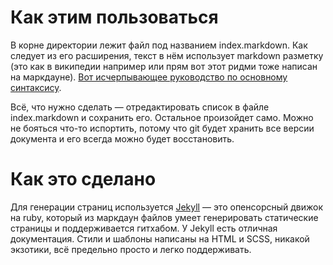 <base target="_blank">

# Как этим пользоваться
В корне директории лежит файл под названием index.markdown. Как следует из его расширения, текст в нём использует markdown разметку (это как в википедии например или прям вот этот ридми тоже написан на маркдауне).
[Вот исчерпывающее руководство по основному синтаксису](https://www.markdownguide.org/basic-syntax/).

Всё, что нужно сделать — отредактировать список в файле index.markdown и сохранить его. Остальное произойдет само.
Можно не бояться что-то испортить, потому что git будет хранить все версии документа и его всегда можно будет восстановить.

# Как это сделано
Для генерации страниц используется [Jekyll](https://jekyllrb.com/) — это опенсорсный движок на ruby, который из маркдаун файлов умеет генерировать статические страницы и поддерживается гитхабом. У Jekyll есть отличная документация. Стили и шаблоны написаны на HTML и SCSS, никакой экзотики, всё предельно просто и легко поддерживать.
